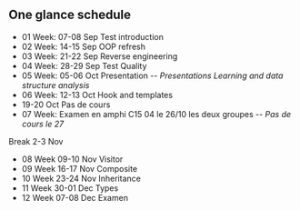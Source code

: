 ## One glance schedule

- 01 Week: 07-08 Sep Test introduction
- 02 Week: 14-15 Sep OOP refresh
- 03 Week: 21-22 Sep Reverse engineering
- 04 Week: 28-29 Sep Test Quality
- 05 Week: 05-06 Oct Presentation -- *Presentations Learning and data structure analysis*
- 06 Week: 12-13 Oct Hook and templates
- 19-20 Oct Pas de cours
- 07 Week: Examen en amphi C15 04 le 26/10 les deux groupes -- *Pas de cours le 27*

Break 2-3 Nov

- 08 Week 09-10 Nov Visitor
- 09 Week 16-17 Nov Composite 
- 10 Week 23-24 Nov Inheritance
- 11 Week 30-01 Dec Types
- 12 Week 07-08 Dec Examen 


